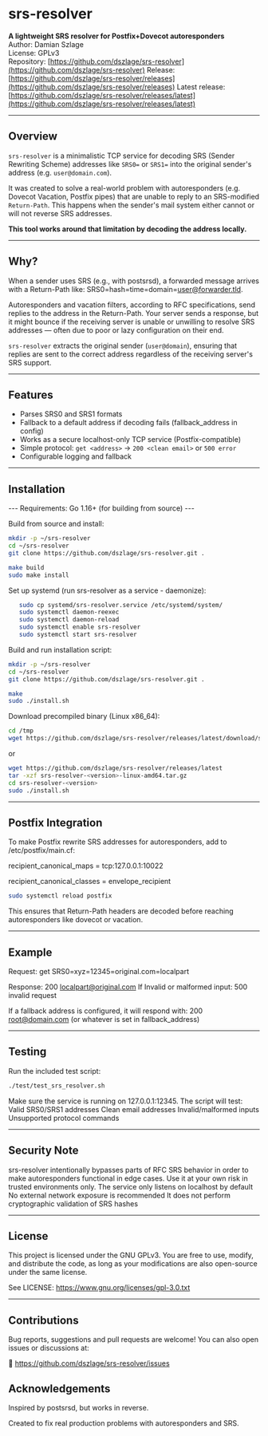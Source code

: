 # srs-resolver

**A lightweight SRS resolver for Postfix+Dovecot autoresponders**  
Author: Damian Szlage  
License: GPLv3  
Repository: [https://github.com/dszlage/srs-resolver](https://github.com/dszlage/srs-resolver)
Release: [https://github.com/dszlage/srs-resolver/releases](https://github.com/dszlage/srs-resolver/releases)
Latest release: [https://github.com/dszlage/srs-resolver/releases/latest](https://github.com/dszlage/srs-resolver/releases/latest)

---

## Overview

`srs-resolver` is a minimalistic TCP service for decoding SRS (Sender Rewriting Scheme) addresses like `SRS0=` or `SRS1=` into the original sender's address (e.g. `user@domain.com`).

It was created to solve a real-world problem with autoresponders (e.g. Dovecot Vacation, Postfix pipes) that are unable to reply to an SRS-modified `Return-Path`. This happens when the sender's mail system either cannot or will not reverse SRS addresses.

**This tool works around that limitation by decoding the address locally.**

---

## Why?

When a sender uses SRS (e.g., with postsrsd), a forwarded message arrives with a Return-Path like:
SRS0=hash=time=domain=user@forwarder.tld.

Autoresponders and vacation filters, according to RFC specifications, send replies to the address in the Return-Path. Your server sends a response, but it might bounce if the receiving server is unable or unwilling to resolve SRS addresses — often due to poor or lazy configuration on their end.

`srs-resolver` extracts the original sender (`user@domain`), ensuring that replies are sent to the correct address regardless of the receiving server's SRS support.

---

## Features

- Parses SRS0 and SRS1 formats
- Fallback to a default address if decoding fails (fallback_address in config)
- Works as a secure localhost-only TCP service (Postfix-compatible)
- Simple protocol: `get <address>` → `200 <clean email>` or `500 error`
- Configurable logging and fallback

---

## Installation

--- Requirements: Go 1.16+ (for building from source) ---

Build from source and install:

```bash
mkdir -p ~/srs-resolver
cd ~/srs-resolver
git clone https://github.com/dszlage/srs-resolver.git .

make build
sudo make install

```
Set up systemd (run srs-resolver as a service - daemonize):

```bash
   sudo cp systemd/srs-resolver.service /etc/systemd/system/
   sudo systemctl daemon-reexec
   sudo systemctl daemon-reload
   sudo systemctl enable srs-resolver
   sudo systemctl start srs-resolver
```

Build and run installation script:

```bash
mkdir -p ~/srs-resolver
cd ~/srs-resolver
git clone https://github.com/dszlage/srs-resolver.git .

make
sudo ./install.sh
```

Download precompiled binary (Linux x86_64):

```bash
cd /tmp
wget https://github.com/dszlage/srs-resolver/releases/latest/download/srs-resolver-<version>-linux-amd64.tar.gz
``` 
or 
```bash
wget https://github.com/dszlage/srs-resolver/releases/latest
tar -xzf srs-resolver-<version>-linux-amd64.tar.gz
cd srs-resolver-<version>
sudo ./install.sh
```

---

## Postfix Integration

To make Postfix rewrite SRS addresses for autoresponders, add to /etc/postfix/main.cf:

recipient_canonical_maps = tcp:127.0.0.1:10022

recipient_canonical_classes = envelope_recipient

```bash
sudo systemctl reload postfix
```
This ensures that Return-Path headers are decoded before reaching autoresponders like dovecot or vacation.

---

## Example

Request:
get SRS0=xyz=12345=original.com=localpart

Response:
200 localpart@original.com
If Invalid or malformed input:
500 invalid request

If a fallback address is configured, it will respond with:
200 root@domain.com
(or whatever is set in fallback_address)

---

## Testing

Run the included test script:
```bash
./test/test_srs_resolver.sh
```
Make sure the service is running on 127.0.0.1:12345. The script will test:
Valid SRS0/SRS1 addresses
Clean email addresses
Invalid/malformed inputs
Unsupported protocol commands

---

## Security Note

srs-resolver intentionally bypasses parts of RFC SRS behavior in order to make autoresponders functional in edge cases. Use it at your own risk in trusted environments only.
The service only listens on localhost by default
No external network exposure is recommended
It does not perform cryptographic validation of SRS hashes

---

## License

This project is licensed under the GNU GPLv3.
You are free to use, modify, and distribute the code, as long as your modifications are also open-source under the same license.

See LICENSE: https://www.gnu.org/licenses/gpl-3.0.txt

---

## Contributions

Bug reports, suggestions and pull requests are welcome!
You can also open issues or discussions at:

🔗 https://github.com/dszlage/srs-resolver/issues

## Acknowledgements

Inspired by postsrsd, but works in reverse.

Created to fix real production problems with autoresponders and SRS.
